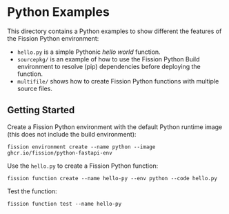 # Python Examples

This directory contains a Python examples to show different the features of the Fission Python environment:
- `hello.py` is a simple Pythonic _hello world_ function.
- `sourcepkg/` is an example of how to use the Fission Python Build environment to resolve (pip) dependencies
  before deploying the function.
- `multifile/` shows how to create Fission Python functions with multiple source files.

## Getting Started

Create a Fission Python environment with the default Python runtime image (this does not include the build environment):
```
fission environment create --name python --image ghcr.io/fission/python-fastapi-env
```

Use the `hello.py` to create a Fission Python function:
```
fission function create --name hello-py --env python --code hello.py 
```

Test the function:
```
fission function test --name hello-py
```
